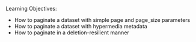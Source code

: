 Learning Objectives:

- How to paginate a dataset with simple page and page_size parameters
- How to paginate a dataset with hypermedia metadata
- How to paginate in a deletion-resilient manner
